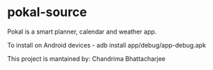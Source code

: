 # pokal-source
Pokal is a smart planner, calendar and weather app.


To install on Android devices -
adb install app/debug/app-debug.apk

This project is mantained by:
Chandrima Bhattacharjee
